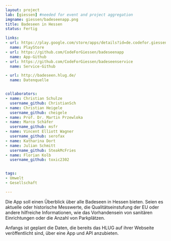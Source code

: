 ```yaml
---
layout: project
lab: [giessen] #needed for event and project aggregation
imgname: giessen/badeseenapp.png
title: Badeseen in Hessen
status: Fertig

links:
- url: https://play.google.com/store/apps/details?id=de.codefor.giessen.Badeseenapp
  name: PlayStore
- url: https://github.com/CodeForGiessen/badeseenapp
  name: App-Github
- url: https://github.com/CodeForGiessen/badeseenservice
  name: Service-Github

- url: http://badeseen.hlug.de/
  name: Datenquelle


collaborators:
- name: Christian Schulze
  username_github: ChristianSch
- name: Christian Heigele
  username_github: cheigele
- name: Prof. Dr. Martin Przewloka
- name: Marco Schäfer
  username_github: msfr
- name: Vincent Elliott Wagner
  username_github: serofax
- name: Katharina Dort
- name: Julian Schmitt
  username_github: SteakMcFries
- name: Florian Kolb
  username_github: toxic2302


tags:
- Umwelt
- Gesellschaft

---
```

Die App soll einen Überblick über alle Badeseen in Hessen bieten.
Seien es aktuelle oder historische Messwerte, die Qualitätseinstufung der EU oder andere hilfreiche Informationen, wie das Vorhandensein von sanitären Einrichtungen oder die Anzahl von Parkplätzen.

Anfangs ist geplant die Daten, die bereits das HLUG auf ihrer Webseite veröffentlicht sind, über eine App und API anzubieten.
